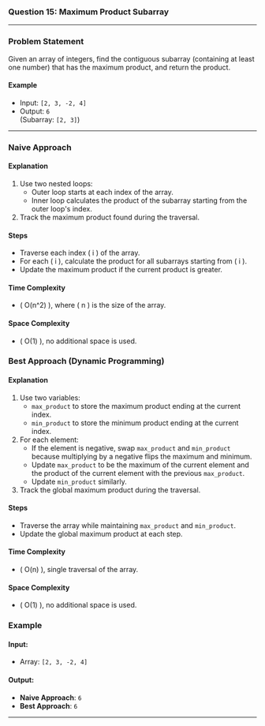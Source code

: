 ### **Question 15: Maximum Product Subarray**

---

### **Problem Statement**

Given an array of integers, find the contiguous subarray (containing at least one number) that has the maximum product, and return the product.

#### **Example**
- Input: `[2, 3, -2, 4]`
- Output: `6`  
  (Subarray: `[2, 3]`)

---

### **Naive Approach**

#### **Explanation**
1. Use two nested loops:
   - Outer loop starts at each index of the array.
   - Inner loop calculates the product of the subarray starting from the outer loop's index.
2. Track the maximum product found during the traversal.

#### **Steps**
- Traverse each index \( i \) of the array.
- For each \( i \), calculate the product for all subarrays starting from \( i \).
- Update the maximum product if the current product is greater.

#### **Time Complexity**
- \( O(n^2) \), where \( n \) is the size of the array.

#### **Space Complexity**
- \( O(1) \), no additional space is used.



### **Best Approach (Dynamic Programming)**

#### **Explanation**
1. Use two variables:
   - `max_product` to store the maximum product ending at the current index.
   - `min_product` to store the minimum product ending at the current index.
2. For each element:
   - If the element is negative, swap `max_product` and `min_product` because multiplying by a negative flips the maximum and minimum.
   - Update `max_product` to be the maximum of the current element and the product of the current element with the previous `max_product`.
   - Update `min_product` similarly.
3. Track the global maximum product during the traversal.

#### **Steps**
- Traverse the array while maintaining `max_product` and `min_product`.
- Update the global maximum product at each step.

#### **Time Complexity**
- \( O(n) \), single traversal of the array.

#### **Space Complexity**
- \( O(1) \), no additional space is used.


### **Example**

#### **Input**:
- Array: `[2, 3, -2, 4]`

#### **Output**:
- **Naive Approach**: `6`
- **Best Approach**: `6`

---

